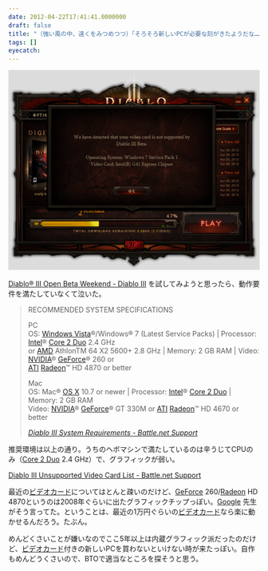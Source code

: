 ```yaml
---
date: 2012-04-22T17:41:41.0000000
draft: false
title: "（強い風の中、遠くをみつめつつ）「そろそろ新しいPCが必要な刻がきたようだな……」"
tags: []
eyecatch: 
---
```

<p><img src="20120422172416.png" alt="f:id:daruyanagi:20120422172416p:plain" title="f:id:daruyanagi:20120422172416p:plain" class="hatena-fotolife"></p><p><a href="http://us.battle.net/d3/en/blog/4963739/Diablo%C2%AE_III_Open_Beta_Weekend-4_19_2012#blog">Diablo&reg; III Open Beta Weekend - Diablo III</a> を試してみようと思ったら、動作要件を満たしていなくて泣いた。</p>

<blockquote cite="http://us.battle.net/support/en/article/diablo-iii-system-requirements">
<p>RECOMMENDED SYSTEM SPECIFICATIONS</p><p>PC<br />
OS: <a class="keyword" href="http://d.hatena.ne.jp/keyword/Windows%20Vista">Windows Vista</a>®/Windows® 7 (Latest Service Packs) | Processor: <a class="keyword" href="http://d.hatena.ne.jp/keyword/Intel">Intel</a>® <a class="keyword" href="http://d.hatena.ne.jp/keyword/Core%202%20Duo">Core 2 Duo</a> 2.4 GHz<br />
or <a class="keyword" href="http://d.hatena.ne.jp/keyword/AMD">AMD</a> AthlonTM 64 X2 5600+ 2.8 GHz | Memory: 2 GB RAM | Video: <a class="keyword" href="http://d.hatena.ne.jp/keyword/NVIDIA">NVIDIA</a>® <a class="keyword" href="http://d.hatena.ne.jp/keyword/GeForce">GeForce</a>® 260 or<br />
<a class="keyword" href="http://d.hatena.ne.jp/keyword/ATI">ATI</a> <a class="keyword" href="http://d.hatena.ne.jp/keyword/Radeon">Radeon</a>™ HD 4870 or better</p><p>Mac<br />
OS: Mac® <a class="keyword" href="http://d.hatena.ne.jp/keyword/OS%20X">OS X</a> 10.7 or newer | Processor: <a class="keyword" href="http://d.hatena.ne.jp/keyword/Intel">Intel</a>® <a class="keyword" href="http://d.hatena.ne.jp/keyword/Core%202%20Duo">Core 2 Duo</a> | Memory: 2 GB RAM<br />
Video: <a class="keyword" href="http://d.hatena.ne.jp/keyword/NVIDIA">NVIDIA</a>® <a class="keyword" href="http://d.hatena.ne.jp/keyword/GeForce">GeForce</a>® GT 330M or <a class="keyword" href="http://d.hatena.ne.jp/keyword/ATI">ATI</a> <a class="keyword" href="http://d.hatena.ne.jp/keyword/Radeon">Radeon</a>™ HD 4670 or better</p>

<cite><a href="http://us.battle.net/support/en/article/diablo-iii-system-requirements">Diablo III System Requirements - Battle.net Support</a></cite>
</blockquote>
<p>推奨環境は以上の通り。うちのヘボマシンで満たしているのは辛うじてCPUのみ（<a class="keyword" href="http://d.hatena.ne.jp/keyword/Core%202%20Duo">Core 2 Duo</a> 2.4 GHz）で、グラフィックが弱い。</p><p><a href="http://us.battle.net/support/en/article/diablo-iii-unsupported-video-card-list">Diablo III Unsupported Video Card List - Battle.net Support</a></p><p>最近の<a class="keyword" href="http://d.hatena.ne.jp/keyword/%A5%D3%A5%C7%A5%AA%A5%AB%A1%BC%A5%C9">ビデオカード</a>についてはとんと疎いのだけど、<a class="keyword" href="http://d.hatena.ne.jp/keyword/GeForce">GeForce</a> 260/<a class="keyword" href="http://d.hatena.ne.jp/keyword/Radeon">Radeon</a> HD 4870というのは2008年ぐらいに出たグラフィックチップっぽい。<a class="keyword" href="http://d.hatena.ne.jp/keyword/Google">Google</a> 先生がそう言ってた。ということは、最近の1万円ぐらいの<a class="keyword" href="http://d.hatena.ne.jp/keyword/%A5%D3%A5%C7%A5%AA%A5%AB%A1%BC%A5%C9">ビデオカード</a>なら楽に動かせるんだろう。たぶん。</p><p>めんどくさいことが嫌いなのでここ5年以上は内蔵グラフィック派だったのだけど、<a class="keyword" href="http://d.hatena.ne.jp/keyword/%A5%D3%A5%C7%A5%AA%A5%AB%A1%BC%A5%C9">ビデオカード</a>付きの新しいPCを買わないといけない時が来たっぽい。自作もめんどうくさいので、BTOで適当なところを探そうと思う。</p>
